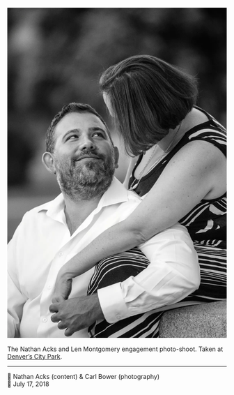![Nathan and Len sitting at the base of a monument in City Park](assets/1a5ab3ab32ae1c13f2233663c85b73f8.webp)

The Nathan Acks and Len Montgomery engagement photo-shoot. Taken at [Denver’s City Park](https://www.denver.org/listing/city-park/6822/).

- - - -

<span aria-hidden="true">👥</span> Nathan Acks (content) & Carl Bower (photography)  
<span aria-hidden="true">📅</span> July 17, 2018
